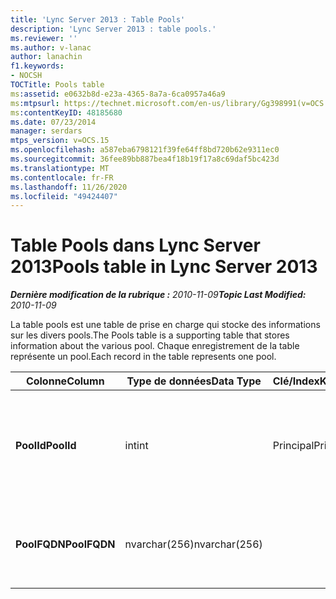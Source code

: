 ```yaml
---
title: 'Lync Server 2013 : Table Pools'
description: 'Lync Server 2013 : table pools.'
ms.reviewer: ''
ms.author: v-lanac
author: lanachin
f1.keywords:
- NOCSH
TOCTitle: Pools table
ms:assetid: e0632b8d-e23a-4365-8a7a-6ca0957a46a9
ms:mtpsurl: https://technet.microsoft.com/en-us/library/Gg398991(v=OCS.15)
ms:contentKeyID: 48185680
ms.date: 07/23/2014
manager: serdars
mtps_version: v=OCS.15
ms.openlocfilehash: a587eba6798121f39fe64ff8bd720b62e9311ec0
ms.sourcegitcommit: 36fee89bb887bea4f18b19f17a8c69daf5bc423d
ms.translationtype: MT
ms.contentlocale: fr-FR
ms.lasthandoff: 11/26/2020
ms.locfileid: "49424407"
---
```

# <a name="pools-table-in-lync-server-2013"></a><span data-ttu-id="d869e-103">Table Pools dans Lync Server 2013</span><span class="sxs-lookup"><span data-stu-id="d869e-103">Pools table in Lync Server 2013</span></span>

<div data-xmlns="http://www.w3.org/1999/xhtml">

<div class="topic" data-xmlns="http://www.w3.org/1999/xhtml" data-msxsl="urn:schemas-microsoft-com:xslt" data-cs="https://msdn.microsoft.com/">

<div data-asp="https://msdn2.microsoft.com/asp">



</div>

<div id="mainSection">

<div id="mainBody"><span data-ttu-id="d869e-104">

<span> </span></span><span class="sxs-lookup"><span data-stu-id="d869e-104">

<span> </span></span></span>

<span data-ttu-id="d869e-105">_**Dernière modification de la rubrique :** 2010-11-09_</span><span class="sxs-lookup"><span data-stu-id="d869e-105">_**Topic Last Modified:** 2010-11-09_</span></span>

<span data-ttu-id="d869e-106">La table pools est une table de prise en charge qui stocke des informations sur les divers pools.</span><span class="sxs-lookup"><span data-stu-id="d869e-106">The Pools table is a supporting table that stores information about the various pool.</span></span> <span data-ttu-id="d869e-107">Chaque enregistrement de la table représente un pool.</span><span class="sxs-lookup"><span data-stu-id="d869e-107">Each record in the table represents one pool.</span></span>


<table>
<colgroup>
<col style="width: 25%" />
<col style="width: 25%" />
<col style="width: 25%" />
<col style="width: 25%" />
</colgroup>
<thead>
<tr class="header">
<th><span data-ttu-id="d869e-108">Colonne</span><span class="sxs-lookup"><span data-stu-id="d869e-108">Column</span></span></th>
<th><span data-ttu-id="d869e-109">Type de données</span><span class="sxs-lookup"><span data-stu-id="d869e-109">Data Type</span></span></th>
<th><span data-ttu-id="d869e-110">Clé/Index</span><span class="sxs-lookup"><span data-stu-id="d869e-110">Key/Index</span></span></th>
<th><span data-ttu-id="d869e-111">Détails</span><span class="sxs-lookup"><span data-stu-id="d869e-111">Details</span></span></th>
</tr>
</thead>
<tbody>
<tr class="odd">
<td><p><span data-ttu-id="d869e-112"><strong>PoolId</strong></span><span class="sxs-lookup"><span data-stu-id="d869e-112"><strong>PoolId</strong></span></span></p></td>
<td><p><span data-ttu-id="d869e-113">int</span><span class="sxs-lookup"><span data-stu-id="d869e-113">int</span></span></p></td>
<td><p><span data-ttu-id="d869e-114">Principal</span><span class="sxs-lookup"><span data-stu-id="d869e-114">Primary</span></span></p></td>
<td><p><span data-ttu-id="d869e-115">Numéro unique identifiant ce pool.</span><span class="sxs-lookup"><span data-stu-id="d869e-115">Unique number identifying this pool.</span></span></p></td>
</tr>
<tr class="even">
<td><p><span data-ttu-id="d869e-116"><strong>PoolFQDN</strong></span><span class="sxs-lookup"><span data-stu-id="d869e-116"><strong>PoolFQDN</strong></span></span></p></td>
<td><p><span data-ttu-id="d869e-117">nvarchar(256)</span><span class="sxs-lookup"><span data-stu-id="d869e-117">nvarchar(256)</span></span></p></td>
<td><p> </p></td>
<td><p><span data-ttu-id="d869e-118">Nom de domaine complet du pool.</span><span class="sxs-lookup"><span data-stu-id="d869e-118">Pool FQDN.</span></span></p></td>
</tr>
</tbody>
</table><span data-ttu-id="d869e-119">


</div>

<span> </span>

</div>

</div>

</span><span class="sxs-lookup"><span data-stu-id="d869e-119">


</div>

<span> </span>

</div>

</div>

</span></span></div>

